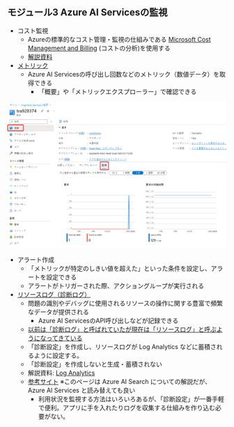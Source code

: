## モジュール3 Azure AI Servicesの監視

- コスト監視
  - Azureの標準的なコスト管理・監視の仕組みである [Microsoft Cost Management and Billing](https://learn.microsoft.com/ja-jp/azure/cost-management-billing/cost-management-billing-overview) (コストの分析)を使用する
  - [解説資料](../AZ-304/mod12-01-cost-management.md)
- [メトリック](https://learn.microsoft.com/ja-jp/azure/search/monitor-azure-cognitive-search#monitor-metrics)
  - Azure AI Servicesの呼び出し回数などのメトリック（数値データ）を取得できる
    - 「概要」や「メトリックエクスプローラー」で確認できる

![](images/ss-2023-04-05-09-17-47.png)

- アラート作成
  - 「メトリックが特定のしきい値を超えた」といった条件を設定し、アラートを設定できる
  - アラートがトリガーされた際、アクショングループが実行される
- [リソースログ（診断ログ）](https://learn.microsoft.com/ja-jp/azure/cognitive-services/diagnostic-logging)
  - 問題の識別やデバッグに使用されるリソースの操作に関する豊富で頻繁なデータが提供される
    - Azure AI ServicesのAPI呼び出しなどが記録できる
  - [以前は「診断ログ」と呼ばれていたが現在は「リソースログ」と呼ぶようになってきている](https://learn.microsoft.com/ja-jp/azure/azure-monitor/essentials/resource-logs-schema)
  - 「診断設定」を作成し、リソースログが Log Analytics などに蓄積されるように設定する。
  - 「診断設定」を作成しないと生成・蓄積されない
  - 解説資料: [Log Analytics](../log-analytics/log-analytics.md)
  - [参考サイト](https://blog.johtani.info/blog/2020/05/26/logging-azure-search-request/) ※このページは Azure AI Search についての解説だが、Azure AI Services と読み替えても良い
    - 利用状況を監視する方法はいろいろあるが、「診断設定」が一番手軽で便利。アプリに手を入れたりログを収集する仕組みを作り込む必要がない。

<!--
[ラボ03 Azure AI Services を監視する](lab03cs.md)
-->
